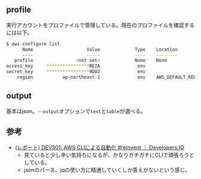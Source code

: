 profile
----

実行アカウントをプロファイルで管理している。現在のプロファイルを確認するには以下。

```bash
$ aws configure list
      Name                    Value             Type    Location
      ----                    -----             ----    --------
   profile                <not set>             None    None
access_key     ****************RE2A              env
secret_key     ****************9DO2              env
    region           ap-northeast-1              env    AWS_DEFAULT_REGION
```

output
----

基本はjson。`--output`オプションで`text`と`table`が選べる。

参考
----

* [(レポート) DEV301: AWS CLIによる自動化 #reinvent ｜ Developers.IO](http://dev.classmethod.jp/cloud/aws/reinvent2015_dev301-automating-aws-with-the-aws-cli/)
  * 見ていると少し辛い気持ちになるが、かなりガチガチにCLIで頑張ろうとしている。
  * jsonのパース、jqの使い方に精通していくしか答えがないという感じ。